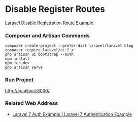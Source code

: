 # Disable Register Routes

[Laravel Disable Registration Route Example](https://www.itsolutionstuff.com/post/laravel-disable-registration-route-exampleexample.html)

### Composer and Artisan Commands
```shell script
composer create-project --prefer-dist laravel/laravel blog
composer require laravel/ui:2.x
php artisan ui bootstrap --auth
npm install
npm run dev
php artisan serve
```

### Run Project
[http://localhost:8000/](http://localhost:8000/)

### Related Web Address
* [Laravel 7 Auth Example | Laravel 7 Authentication Example](https://www.itsolutionstuff.com/post/laravel-7-auth-example-laravel-7-make-auth-commandexample.html)
